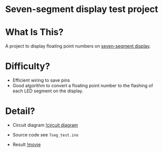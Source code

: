 # Seven-segment display test project

# What Is This?
A project to display floating point numbers on [seven-segment display](https://en.wikipedia.org/wiki/Seven-segment_display).

# Difficulty?
- Efficient wiring to save pins
- Good algorithm to convert a floating point number to the flashing of each LED segment on the display.

# Detail?
- Circuit diagram
[!circuit diagram](circuit.png)

- Source code
see `7seg_test.ino`

- Result
[!movie](movie.gif)
